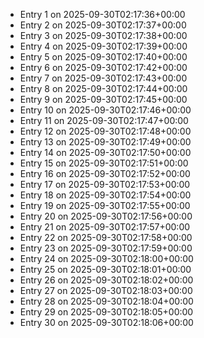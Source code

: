 - Entry 1 on 2025-09-30T02:17:36+00:00
- Entry 2 on 2025-09-30T02:17:37+00:00
- Entry 3 on 2025-09-30T02:17:38+00:00
- Entry 4 on 2025-09-30T02:17:39+00:00
- Entry 5 on 2025-09-30T02:17:40+00:00
- Entry 6 on 2025-09-30T02:17:42+00:00
- Entry 7 on 2025-09-30T02:17:43+00:00
- Entry 8 on 2025-09-30T02:17:44+00:00
- Entry 9 on 2025-09-30T02:17:45+00:00
- Entry 10 on 2025-09-30T02:17:46+00:00
- Entry 11 on 2025-09-30T02:17:47+00:00
- Entry 12 on 2025-09-30T02:17:48+00:00
- Entry 13 on 2025-09-30T02:17:49+00:00
- Entry 14 on 2025-09-30T02:17:50+00:00
- Entry 15 on 2025-09-30T02:17:51+00:00
- Entry 16 on 2025-09-30T02:17:52+00:00
- Entry 17 on 2025-09-30T02:17:53+00:00
- Entry 18 on 2025-09-30T02:17:54+00:00
- Entry 19 on 2025-09-30T02:17:55+00:00
- Entry 20 on 2025-09-30T02:17:56+00:00
- Entry 21 on 2025-09-30T02:17:57+00:00
- Entry 22 on 2025-09-30T02:17:58+00:00
- Entry 23 on 2025-09-30T02:17:59+00:00
- Entry 24 on 2025-09-30T02:18:00+00:00
- Entry 25 on 2025-09-30T02:18:01+00:00
- Entry 26 on 2025-09-30T02:18:02+00:00
- Entry 27 on 2025-09-30T02:18:03+00:00
- Entry 28 on 2025-09-30T02:18:04+00:00
- Entry 29 on 2025-09-30T02:18:05+00:00
- Entry 30 on 2025-09-30T02:18:06+00:00

